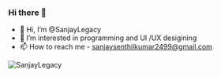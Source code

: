 ### Hi there 👋

- 👋 Hi, I’m @SanjayLegacy
- 👀 I’m interested in programming and UI /UX desigining
- 📫 How to reach me - sanjaysenthilkumar2499@gmail.com


<img src="https://komarev.com/ghpvc/?username=SanjayLegacy&label=Profile%20views&color=8042fc&style=plastic" alt="SanjayLegacy" />
